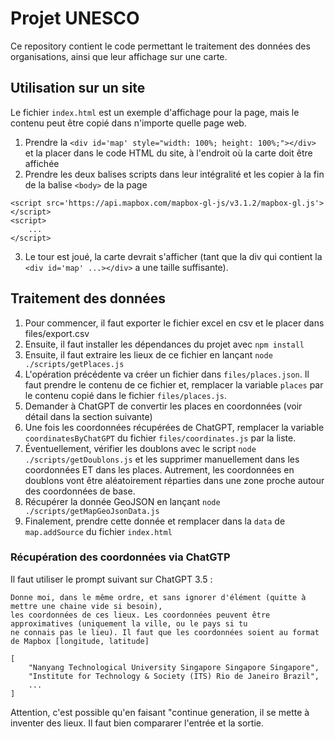 # Projet UNESCO

Ce repository contient le code permettant le traitement des données des organisations, ainsi que leur 
affichage sur une carte. 

## Utilisation sur un site

Le fichier `index.html` est un exemple d'affichage pour la page, mais le contenu peut être copié dans n'importe quelle
page web.

1. Prendre la `<div id='map' style="width: 100%; height: 100%;"></div>` et la placer dans le code HTML du site, 
à l'endroit où la carte doit être affichée
2. Prendre les deux balises scripts dans leur intégralité et les copier à la fin de la balise `<body>` de la page

```
<script src='https://api.mapbox.com/mapbox-gl-js/v3.1.2/mapbox-gl.js'></script>
<script>
    ...
</script>
```

3. Le tour est joué, la carte devrait s'afficher (tant que la div qui contient la `<div id='map' ...></div>` a une taille
suffisante).
 
## Traitement des données

1. Pour commencer, il faut exporter le fichier excel en csv et le placer dans files/export.csv
2. Ensuite, il faut installer les dépendances du projet avec `npm install`
3. Ensuite, il faut extraire les lieux de ce fichier en lançant `node ./scripts/getPlaces.js`
4. L'opération précédente va créer un fichier dans `files/places.json`. Il faut prendre le contenu de ce fichier
et, remplacer la variable `places` par le contenu copié dans le fichier `files/places.js`.
5. Demander à ChatGPT de convertir les places en coordonnées (voir détail dans la section suivante)
6. Une fois les coordonnées récupérées de ChatGPT, remplacer la variable `coordinatesByChatGPT` du fichier 
`files/coordinates.js` par la liste.
7. Éventuellement, vérifier les doublons avec le script `node ./scripts/getDoublons.js` et les supprimer manuellement
dans les coordonnées ET dans les places. Autrement, les coordonnées en doublons vont être aléatoirement réparties dans
une zone proche autour des coordonnées de base.
8. Récupérer la donnée GeoJSON en lançant `node ./scripts/getMapGeoJsonData.js`
9. Finalement, prendre cette donnée et remplacer dans la `data` de `map.addSource` du fichier `index.html`

### Récupération des coordonnées via ChatGTP

Il faut utiliser le prompt suivant sur ChatGPT 3.5 :

```
Donne moi, dans le même ordre, et sans ignorer d'élément (quitte à mettre une chaine vide si besoin),
les coordonnées de ces lieux. Les coordonnées peuvent être approximatives (uniquement la ville, ou le pays si tu
ne connais pas le lieu). Il faut que les coordonnées soient au format de Mapbox [longitude, latitude]

[
    "Nanyang Technological University Singapore Singapore Singapore",
    "Institute for Technology & Society (ITS) Rio de Janeiro Brazil",
    ...
]
```

Attention, c'est possible qu'en faisant "continue generation, il se mette à inventer des lieux. Il faut bien compararer
l'entrée et la sortie.

